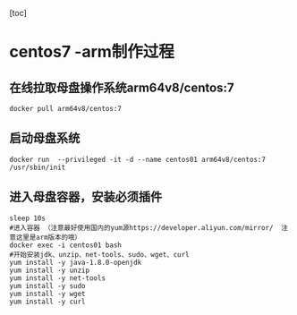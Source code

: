 [toc]



# centos7 -arm制作过程

## 在线拉取母盘操作系统arm64v8/centos:7

   ```shell
   docker pull arm64v8/centos:7
   ```

   

## 启动母盘系统

```shell
docker run  --privileged -it -d --name centos01 arm64v8/centos:7  /usr/sbin/init
```

## 进入母盘容器，安装必须插件

```shell
sleep 10s
#进入容器 （注意最好使用国内的yum源https://developer.aliyun.com/mirror/  注意这里是arm版本的哦）
docker exec -i centos01 bash
#开始安装jdk、unzip、net-tools、sudo、wget、curl
yum install -y java-1.8.0-openjdk
yum install -y unzip
yum install -y net-tools
yum install -y sudo
yum install -y wget
yum install -y curl
```

